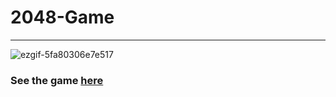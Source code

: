 # 2048-Game
---


![ezgif-5fa80306e7e517](https://github.com/user-attachments/assets/ec5e7cac-2cbf-4021-9b8f-ed521ac3dab8)




### See the game [here](https://tsimurkurchyshyn.github.io/2048-Game/)
